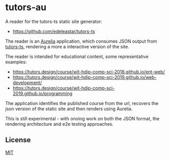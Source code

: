 
tutors-au
=====

A reader for the tutors-ts static site generator:

- <https://github.com/edeleastar/tutors-ts>


The reader is an [Aurelia](https://aurelia.io/) application, which consumes JSON output from [tutors-ts](https://github.com/edeleastar/tutors-ts), rendering a
 more a interactive version of the site. 
 
The reader is intended for educational content, some representative examples:
 
 - <https://tutors.design/course/wit-hdip-comp-sci-2018.github.io/ent-web/>
 - <https://tutors.design/course/wit-hdip-comp-sci-2019.github.io/web-development/>
 - <https://tutors.design/course/wit-hdip-comp-sci-2019.github.io/programming>
 
 The application identifies the published course from the url, recovers the json version 
 of the static site and then renders using Aurelia.
 
 This is still experimental - with onoing work on both the JSON format, the rendering architecture and 
 e2e testing approaches.

## License

[MIT](https://github.com/atom/atom/blob/master/LICENSE.md)
